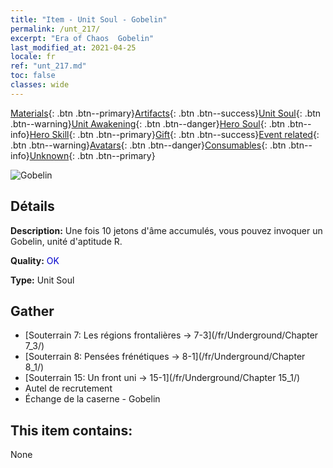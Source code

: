 ```yaml
---
title: "Item - Unit Soul - Gobelin"
permalink: /unt_217/
excerpt: "Era of Chaos  Gobelin"
last_modified_at: 2021-04-25
locale: fr
ref: "unt_217.md"
toc: false
classes: wide
---
```

 [Materials](/ItemsFR/){: .btn .btn--primary}[Artifacts](/ItemsFR/Artifacts/){: .btn .btn--success}[Unit Soul](/ItemsFR/UnitSoul/){: .btn .btn--warning}[Unit Awakening](/ItemsFR/UnitAwakening/){: .btn .btn--danger}[Hero Soul](/ItemsFR/HeroSoul/){: .btn .btn--info}[Hero Skill](/ItemsFR/HeroSkill/){: .btn .btn--primary}[Gift](/ItemsFR/Gift/){: .btn .btn--success}[Event related](/ItemsFR/Events/){: .btn .btn--warning}[Avatars](/ItemsFR/Avatars/){: .btn .btn--danger}[Consumables](/ItemsFR/Consumables/){: .btn .btn--info}[Unknown](/ItemsFR/Unknown/){: .btn .btn--primary}

 ![Gobelin](/images/u/ti_shourenzhanshi.jpg)

## Détails
 **Description:** Une fois 10 jetons d'âme accumulés, vous pouvez invoquer un Gobelin, unité d'aptitude R.

 **Quality:** <span style="color: #0000CD">OK</span>

 **Type:** Unit Soul

## Gather

*    [Souterrain 7: Les régions frontalières -> 7-3](/fr/Underground/Chapter 7_3/) 
*    [Souterrain 8: Pensées frénétiques -> 8-1](/fr/Underground/Chapter 8_1/) 
*    [Souterrain 15: Un front uni -> 15-1](/fr/Underground/Chapter 15_1/) 
*    Autel de recrutement 
*    Échange de la caserne - Gobelin 

## This item contains:

  None


